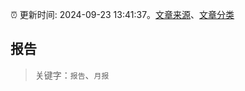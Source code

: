 :alarm_clock: 更新时间: 2024-09-23 13:41:37。[文章来源](/README.md)、[文章分类](/TAGS.md)

## 报告


> 关键字：`报告`、`月报`



